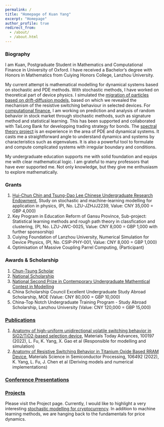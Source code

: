 ```yaml
---
permalink: /
title: "Homepage of Kuan Yang"
excerpt: "Homepage"
author_profile: true
redirect_from: 
  - /about/
  - /about.html
---
```


### Biography
I am Kuan, Postgraduate Student in Mathematics and Computational Finance in University of Oxford. I have received a Bachelor’s degree with Honors in Mathematics from Cuiying Honors College, Lanzhou University.

My current attempt is mathematical modelling for dynamical systems based on stochastic and PDE methods. 
With stochastic methods, I have worked on theoretical part of device physics. I simulated the [migration of particles based on drift-diffusion models](/publications/), based on which we revealed the mechanism of the resistive switching behaviour in selected devices. For [computational finance](/portfolio/signature/), I am working on prediction and analysis of random behavior in stock market through stochastic methods, such as signature method and statistical learning. This has been supported and collaborated with TaiLong Bank for developping trading strategy for bonds. 
The [spectral theory project](portfolio/portfolio-1/) is an experience in the area of PDE and dynamical systems. It casts me a straightforward angle to understand dynamics and systems by characteristics such as eigenvalues. It is also a powerful tool to formulate and compute complicated systems with irregular boundary and conditions.

My undergraduate education supports me with solid foundation and equips me with clear mathematical logic. I am grateful to many professors that have ever supported me. Not only knowledge, but they give me enthusiasm to explore mathematically. 

### Grants
1. [Hui-Chun Chin and Tsung-Dao Lee Chinese Undergraduate Research Endowment](https://en.wikipedia.org/wiki/Tsung-Dao_Lee#Educational_activities), Study on stochastic and machine-learning modelling for application in physics, (PI, No. LZU-JZHJJ2239, Value: CNY 35,000 = GBP 4,000)
2. Key Program in Education Reform of Gansu Province, Sub-project: Statistical learning methods and rough path theory in classfication and clustering, (PI, No. LZU-JWC-0025, Value: CNY 8,000 = GBP 1,000 with further sponsorship)
3. Cuiying Foundation of Lanzhou University, Numerical Simulation for Device Physics, (PI, No. CSIP-PHY-001, Value: CNY 8,000 = GBP 1,000)
4. Optimisation of Massive Coupling Parrel Computing, (Participant)

### Awards & Scholarship
1. [Chun-Tsung Scholar](https://junzheng.sjtu.edu.cn/scholar/1418)
2. [National Scholarship](http://www.moe.gov.cn/jyb_xxgk/s5743/s5744/A05/202012/t20201217_506100.html)
3. [National Second Prize in Contemporary Undergraduate Mathemtical Contest in Modelling](http://www.mcm.edu.cn/html_cn/node/15767d638d52e1d38c64ea910de792d1.html)
4. China Scholarship Council Excellent Undergraduate Study Abroad Scholarship, MOE (Value: CNY 80,000 = GBP 10,000)
5. China-Top Notch Undergraduate Training Program - Study Abroad Scholarship, Lanzhou University (Value: CNY 120,000 = GBP 15,000)

### [Publications](/publications/)
1. [Anatomy of high-uniform unidirectional volatile switching behavior in SiO2/TiO2-based selection device](https://authors.elsevier.com/sd/article/S2590049821000679), Materials Today Advances, 100197 (2022), L. Fu, K. Yang, X. Gao et al (Responsible for modelling and simulation)
2. [Anatomy of Resistive Switching Behavior in Titanium Oxide Based RRAM Device](https://www.sciencedirect.com/science/article/pii/S1369800122000403), Materials Science in Semiconductor Processing, 106492 (2022), K. Yang, L. Fu, J. Chen et al (Deriving models and numerical implementations)

### [Conference Presentations](/talks/)

### [Projects](/projects/)
Please visit the Project page. Currently, I would like to highlight a very interesting [stochastic modelling for cryptocurrency](/portfolio/BTC_prediction/). In addition to machine learning methods, we are hanging back to the fundamentals for price dynamics.



<script type="text/javascript" id="clustrmaps" src="//clustrmaps.com/map_v2.js?d=-0m5H0yFZZ6l-AOmOBX7KWj0kEM2mYkZrczUAuYkWeY&cl=ffffff&w=a"></script>
